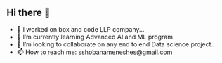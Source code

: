 ## Hi there 👋



- 🔭 I worked  on  box and code LLP company...
- 🌱 I’m currently learning Advanced AI and ML program
- 👯 I’m looking to collaborate on any end to end Data science project..
- 📫 How to reach me: sshobanameneshes@gmail.com


